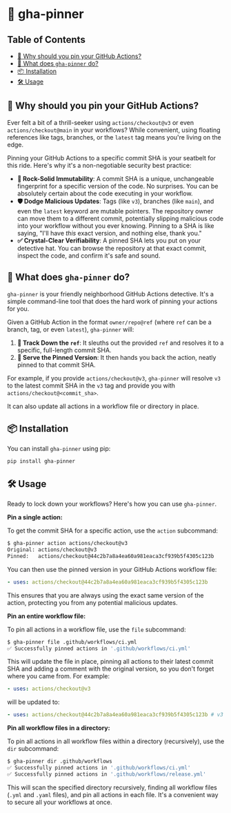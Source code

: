 # 📌 gha-pinner

## Table of Contents

- [🤔 Why should you pin your GitHub Actions?](#-why-should-you-pin-your-github-actions)
- [🚀 What does `gha-pinner` do?](#-what-does-gha-pinner-do)
- [📦 Installation](#-installation)
- [🛠️ Usage](#️-usage)

## 🤔 Why should you pin your GitHub Actions?

Ever felt a bit of a thrill-seeker using `actions/checkout@v3` or even `actions/checkout@main` in your workflows? While convenient, using floating references like tags, branches, or the `latest` tag means you're living on the edge.

Pinning your GitHub Actions to a specific commit SHA is your seatbelt for this ride. Here's why it's a non-negotiable security best practice:

- **🔐 Rock-Solid Immutability**: A commit SHA is a unique, unchangeable fingerprint for a specific version of the code. No surprises. You can be absolutely certain about the code executing in your workflow.
- **🛡️ Dodge Malicious Updates**: Tags (like `v3`), branches (like `main`), and even the `latest` keyword are mutable pointers. The repository owner can move them to a different commit, potentially slipping malicious code into your workflow without you ever knowing. Pinning to a SHA is like saying, "I'll have *this* exact version, and nothing else, thank you."
- **✅ Crystal-Clear Verifiability**: A pinned SHA lets you put on your detective hat. You can browse the repository at that exact commit, inspect the code, and confirm it's safe and sound.

## 🚀 What does `gha-pinner` do?

`gha-pinner` is your friendly neighborhood GitHub Actions detective. It's a simple command-line tool that does the hard work of pinning your actions for you.

Given a GitHub Action in the format `owner/repo@ref` (where `ref` can be a branch, tag, or even `latest`), `gha-pinner` will:

1.  **🔎 Track Down the `ref`**: It sleuths out the provided `ref` and resolves it to a specific, full-length commit SHA.
2.  **📍 Serve the Pinned Version**: It then hands you back the action, neatly pinned to that commit SHA.

For example, if you provide `actions/checkout@v3`, `gha-pinner` will resolve `v3` to the latest commit SHA in the `v3` tag and provide you with `actions/checkout@<commit_sha>`.

It can also update all actions in a workflow file or directory in place.

## 📦 Installation

You can install `gha-pinner` using pip:

```bash
pip install gha-pinner
```

## 🛠️ Usage

Ready to lock down your workflows? Here's how you can use `gha-pinner`.

**Pin a single action:**

To get the commit SHA for a specific action, use the `action` subcommand:

```bash
$ gha-pinner action actions/checkout@v3
Original: actions/checkout@v3
Pinned:   actions/checkout@44c2b7a8a4ea60a981eaca3cf939b5f4305c123b
```

You can then use the pinned version in your GitHub Actions workflow file:

```yaml
- uses: actions/checkout@44c2b7a8a4ea60a981eaca3cf939b5f4305c123b
```

This ensures that you are always using the exact same version of the action, protecting you from any potential malicious updates.

**Pin an entire workflow file:**

To pin all actions in a workflow file, use the `file` subcommand:

```bash
$ gha-pinner file .github/workflows/ci.yml
✅ Successfully pinned actions in '.github/workflows/ci.yml'
```

This will update the file in place, pinning all actions to their latest commit SHA and adding a comment with the original version, so you don't forget where you came from. For example:

```yaml
- uses: actions/checkout@v3
```

will be updated to:

```yaml
- uses: actions/checkout@44c2b7a8a4ea60a981eaca3cf939b5f4305c123b # v3
```

**Pin all workflow files in a directory:**

To pin all actions in all workflow files within a directory (recursively), use the `dir` subcommand:

```bash
$ gha-pinner dir .github/workflows
✅ Successfully pinned actions in '.github/workflows/ci.yml'
✅ Successfully pinned actions in '.github/workflows/release.yml'
```

This will scan the specified directory recursively, finding all workflow files (`.yml` and `.yaml` files), and pin all actions in each file. It's a convenient way to secure all your workflows at once.
